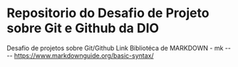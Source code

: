 # Repositorio do Desafio de Projeto sobre Git e Github da DIO
Desafio de projetos sobre Git/Github
Link Bibliotéca de MARKDOWN - mk ---- https://www.markdownguide.org/basic-syntax/
